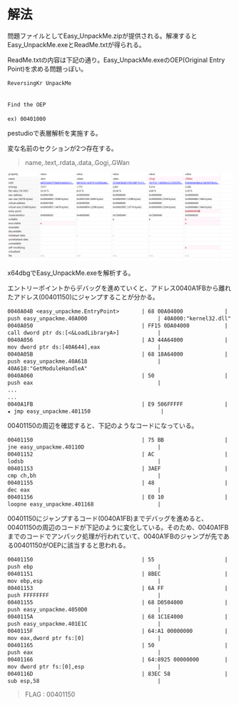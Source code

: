 # 解法

問題ファイルとしてEasy_UnpackMe.zipが提供される。解凍するとEasy_UnpackMe.exeとReadMe.txtが得られる。

ReadMe.txtの内容は下記の通り。Easy_UnpackMe.exeのOEP(Original Entry Point)を求める問題っぽい。

```
ReversingKr UnpackMe


Find the OEP

ex) 00401000

```

pestudioで表層解析を実施する。

変な名前のセクションが2つ存在する。

> name,.text,.rdata,.data,.Gogi,.GWan

![](1.PNG)

x64dbgでEasy_UnpackMe.exeを解析する。

エントリーポイントからデバッグを進めていくと、アドレス0040A1FBから離れたアドレス(00401150)にジャンプすることが分かる。

```
0040A04B <easy_unpackme.EntryPoint>       | 68 00A04000             | push easy_unpackme.40A000                      | 40A000:"kernel32.dll"
0040A050                                  | FF15 0DA04000           | call dword ptr ds:[<&LoadLibraryA>]            |
0040A056                                  | A3 44A64000             | mov dword ptr ds:[40A644],eax                  |
0040A05B                                  | 68 18A64000             | push easy_unpackme.40A618                      | 40A618:"GetModuleHandleA"
0040A060                                  | 50                      | push eax                                       |
...
...
0040A1FB                                  | E9 506FFFFF             | ★ jmp easy_unpackme.401150                      |
```

00401150の周辺を確認すると、下記のようなコードになっている。

```
00401150                                  | 75 BB                   | jne easy_unpackme.40110D                       |
00401152                                  | AC                      | lodsb                                          |
00401153                                  | 3AEF                    | cmp ch,bh                                      |
00401155                                  | 48                      | dec eax                                        |
00401156                                  | E0 10                   | loopne easy_unpackme.401168                    |
```

00401150にジャンプするコード(0040A1FB)までデバッグを進めると、00401150の周辺のコードが下記のように変化している。そのため、0040A1FBまでのコードでアンパック処理が行われていて、0040A1FBのジャンプが先である00401150がOEPに該当すると思われる。

```
00401150                                  | 55                      | push ebp                                       |
00401151                                  | 8BEC                    | mov ebp,esp                                    |
00401153                                  | 6A FF                   | push FFFFFFFF                                  |
00401155                                  | 68 D0504000             | push easy_unpackme.4050D0                      |
0040115A                                  | 68 1C1E4000             | push easy_unpackme.401E1C                      |
0040115F                                  | 64:A1 00000000          | mov eax,dword ptr fs:[0]                       |
00401165                                  | 50                      | push eax                                       |
00401166                                  | 64:8925 00000000        | mov dword ptr fs:[0],esp                       |
0040116D                                  | 83EC 58                 | sub esp,58                                     |
```

> FLAG : 00401150
